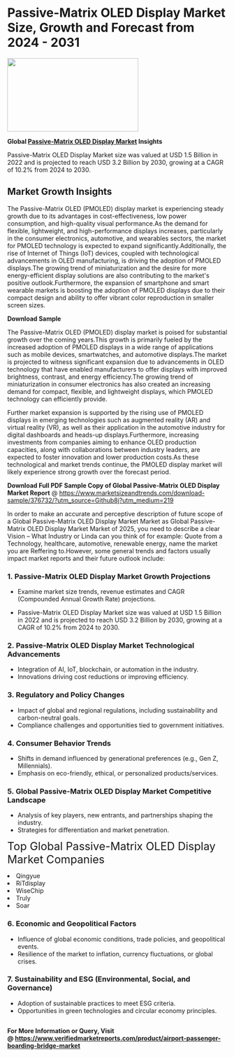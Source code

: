 <H1>Passive-Matrix OLED Display Market Size, Growth and Forecast from 2024 - 2031</H1><img class="aligncenter size-medium wp-image-584254" src="https://thirdeyenews.in/wp-content/uploads/2024/09/Global-Market-Research-300x168.jpeg" alt="" width="300" height="168" /><p><strong>Global&nbsp;<a href="https://www.marketsizeandtrends.com/download-sample/376732/?utm_source=Github8j?utm_medium=219">Passive-Matrix OLED Display Market</a> Insights</strong></p><p>Passive-Matrix OLED Display Market size was valued at USD 1.5 Billion in 2022 and is projected to reach USD 3.2 Billion by 2030, growing at a CAGR of 10.2% from 2024 to 2030.</p><p><h2>Market Growth Insights</h2> <p>The Passive-Matrix OLED (PMOLED) display market is experiencing steady growth due to its advantages in cost-effectiveness, low power consumption, and high-quality visual performance.As the demand for flexible, lightweight, and high-performance displays increases, particularly in the consumer electronics, automotive, and wearables sectors, the market for PMOLED technology is expected to expand significantly.Additionally, the rise of Internet of Things (IoT) devices, coupled with technological advancements in OLED manufacturing, is driving the adoption of PMOLED displays.The growing trend of miniaturization and the desire for more energy-efficient display solutions are also contributing to the market's positive outlook.Furthermore, the expansion of smartphone and smart wearable markets is boosting the adoption of PMOLED displays due to their compact design and ability to offer vibrant color reproduction in smaller screen sizes.</p> <p><strong>Download Sample</strong></p> <p>The Passive-Matrix OLED (PMOLED) display market is poised for substantial growth over the coming years.This growth is primarily fueled by the increased adoption of PMOLED displays in a wide range of applications such as mobile devices, smartwatches, and automotive displays.The market is projected to witness significant expansion due to advancements in OLED technology that have enabled manufacturers to offer displays with improved brightness, contrast, and energy efficiency.The growing trend of miniaturization in consumer electronics has also created an increasing demand for compact, flexible, and lightweight displays, which PMOLED technology can efficiently provide.</p> <p>Further market expansion is supported by the rising use of PMOLED displays in emerging technologies such as augmented reality (AR) and virtual reality (VR), as well as their application in the automotive industry for digital dashboards and heads-up displays.Furthermore, increasing investments from companies aiming to enhance OLED production capacities, along with collaborations between industry leaders, are expected to foster innovation and lower production costs.As these technological and market trends continue, the PMOLED display market will likely experience strong growth over the forecast period.</p> <p><span class=""><strong>Download Full PDF Sample Copy of Global Passive-Matrix OLED Display Market Report</strong> @ <a href="https://www.marketsizeandtrends.com/download-sample/376732/?utm_source=Github8j?utm_medium=219" target="_blank">https://www.marketsizeandtrends.com/download-sample/376732/?utm_source=Github8j?utm_medium=219</a></span></p><p>In order to make an accurate and perceptive description of future scope of a Global&nbsp;Passive-Matrix OLED Display Market Market as Global&nbsp;Passive-Matrix OLED Display Market Market of 2025, you need to describe a clear Vision &ndash; What Industry or Linda can you think of for example: Quote from a Technology, healthcare, automotive, renewable energy, name the market you are Reffering to.However, some general trends and factors usually impact market reports and their future outlook include:</p><h3>1.&nbsp;<strong>Passive-Matrix OLED Display Market Growth Projections</strong></h3><ul><li>Examine market size trends, revenue estimates and CAGR (Compounded Annual Growth Rate) projections.</li><li><p>Passive-Matrix OLED Display Market size was valued at USD 1.5 Billion in 2022 and is projected to reach USD 3.2 Billion by 2030, growing at a CAGR of 10.2% from 2024 to 2030.</p></li></ul><h3>2.&nbsp;<strong>Passive-Matrix OLED Display Market Technological Advancements</strong></h3><ul><li>Integration of AI, IoT, blockchain, or automation in the industry.</li><li>Innovations driving cost reductions or improving efficiency.</li></ul><h3>3.&nbsp;<strong>Regulatory and Policy Changes</strong></h3><ul><li>Impact of global and regional regulations, including sustainability and carbon-neutral goals.</li><li>Compliance challenges and opportunities tied to government initiatives.</li></ul><h3>4.&nbsp;<strong>Consumer Behavior Trends</strong></h3><ul><li>Shifts in demand influenced by generational preferences (e.g., Gen Z, Millennials).</li><li>Emphasis on eco-friendly, ethical, or personalized products/services.</li></ul><h3>5.&nbsp;<strong>Global Passive-Matrix OLED Display Market Competitive Landscape</strong></h3><ul><li>Analysis of key players, new entrants, and partnerships shaping the industry.</li><li>Strategies for differentiation and market penetration.</li></ul><p data-pm-slice="1 1 []"><span style="color: inherit; font-family: inherit; font-size: 25px;">Top Global Passive-Matrix OLED Display Market Companies</span></p><div class="" data-test-id=""><p><li>Qingyue</li><li> RiTdisplay</li><li> WiseChip</li><li> Truly</li><li> Soar</li></p></div><h3>6.&nbsp;<strong>Economic and Geopolitical Factors</strong></h3><ul><li>Influence of global economic conditions, trade policies, and geopolitical events.</li><li>Resilience of the market to inflation, currency fluctuations, or global crises.</li></ul><h3>7.&nbsp;<strong>Sustainability and ESG (Environmental, Social, and Governance)</strong></h3><ul><li>Adoption of sustainable practices to meet ESG criteria.</li><li>Opportunities in green technologies and circular economy principles.</li></ul><h2><strong style="font-size: 14px;">For More Information or Query, Visit @&nbsp;</strong><a style="background-color: #ffffff; font-size: 14px;" href="https://www.marketsizeandtrends.com/report/passive-matrix-oled-display-market/" target="_blank">https://www.verifiedmarketreports.com/product/airport-passenger-boarding-bridge-market</a></h2>